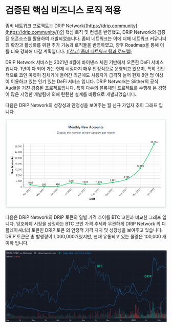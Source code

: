 # 검증된 핵심 비즈니스 로직 적용

좀비 네트워크 프로젝트는 DRIP Network([https://drip.community](https://drip.community/))의 핵심 로직 및 컨셉을 반영했고, DRIP Network의 검증된 오픈소스를 활용하여 개발되었습니다. 좀비 네트워크는 이에 더해 네트워크 커뮤니티의 확장과 활성화를 위한 추가 기능과 로직들을 반영하였고, 향후 Roadmap을 통해 이를 더욱 강화해 나갈 계획입니다. [(\[참고\] 좀비 네트워크 팀과 로드맵)](../note/roadmap.md)

DRIP Network 서비스는 2021년 4월에 바이낸스 체인 기반에서 오픈한 DeFi 서비스 입니다. 1년이 다 되어 가는 현재 시점까지 매우 안정적으로 운영되고 있으며, 특히 전반적으로 코인 마켓이 침체기에 들어간 최근에도 사용자가 급격히 늘어 현재 8만 명 이상이 이용하고 있는 인기 있는 DeFi 서비스 입니다. DRIP Network는 Slither의 공식 Audit을 거친 검증된 프로젝트입니다. 특히 다수의 블록체인 프로젝트를 수행해 본 경험이 많은 저명한 개발팀에 의해 탄탄한 설계를 바탕으로 개발되었습니다.

다음은 DRIP Network의 성장성과 안정성을 보여주는 월 신규 가입자 추이 그래프 입니다.

![](<../.gitbook/assets/DRIP 신규사용자.PNG>)

다음은 DRIP Network의 DRIP 토큰의 일별 가격 추이를 BTC 코인과 비교한 그래프 입니다. 암호화폐 시장을 상징하는 BTC 코인 가격 추세와 무관하게 DRIP Network 의 디플레이셔너리 토큰인 DRIP 토큰 의 안정적 가격 지지 및 성장성을 보여주고 있습니다. DRIP 토큰은 총 발행량이 1,000,000개였지만, 현재 유통되고 있는 물량은 100,000 개 이하 입니다.

![](<../.gitbook/assets/BTC DRIP 추세 비교 (1).PNG>)
